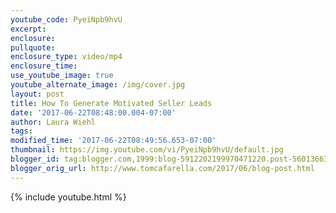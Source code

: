 ```yaml
---
youtube_code: PyeiNpb9hvU
excerpt:
enclosure:
pullquote:
enclosure_type: video/mp4
enclosure_time:
use_youtube_image: true
youtube_alternate_image: /img/cover.jpg
layout: post
title: How To Generate Motivated Seller Leads
date: '2017-06-22T08:48:00.004-07:00'
author: Laura Wiehl
tags:
modified_time: '2017-06-22T08:49:56.653-07:00'
thumbnail: https://img.youtube.com/vi/PyeiNpb9hvU/default.jpg
blogger_id: tag:blogger.com,1999:blog-5912202199970471220.post-5601366344557520646
blogger_orig_url: http://www.tomcafarella.com/2017/06/blog-post.html
---
```

{% include youtube.html %}
